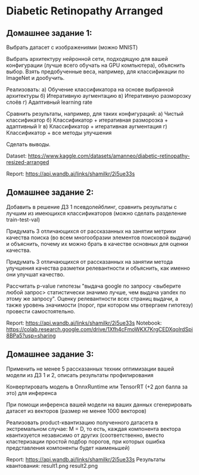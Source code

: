 # Diabetic Retinopathy Arranged

## Домашнее задание 1:

Выбрать датасет с изображениями (можно MNIST)
	
Выбрать архитектуру нейронной сети, подходящую для вашей конфигурации (лучше всего обучать на GPU компьютера), объяснить выбор. Взять предобученные веса, например, для классификации по ImageNet и дообучить.
	
Реализовать:
	а) Обучение классификатора на основе выбранной архитектуры
	б) Итеративную аугментацию
	в) Итеративную разморозку слоёв
	г) Адаптивный learning rate
	
Сравнить результаты, например, для таких конфигураций:
	а) Чистый классификатор
	б) Классификатор + итеративная разморозка + адаптивный lr
	в) Классификатор + итеративная аугментация
	г) Классификатор + все методы улучшения
	
Сделать выводы.

Dataset: https://www.kaggle.com/datasets/amanneo/diabetic-retinopathy-resized-arranged

Report: https://api.wandb.ai/links/shamilkr/2i5ue33s

## Домашнее задание 2:

Добавить в решение ДЗ 1 псевдолейблинг, сравнить результаты с лучшим из имеющихся классификаторов (можно сделать разделение train-test-val)
	
Придумать 3 отличающихся от рассказанных на занятии метрики качества поиска (во всем многообразии элементов поисковой выдачи) и объяснить, почему их можно брать в качестве основных для оценки качества. 
	
Придумать 3 отличающихся от рассказанных на занятии метода улучшения качества разметки релевантности и объяснить, как именно они улучшат качество.
	
Рассчитать p-value гипотезы "выдача google по запросу <выберите любой запрос> статистически значимо лучше, чем выдача yandex по этому же запросу". Оценку релевантности всех страниц выдачи, а также уровень значимости (порог, при котором мы отвергаем гипотезу) провести самостоятельно.

Report: https://api.wandb.ai/links/shamilkr/2i5ue33s
Notebook: https://colab.research.google.com/drive/1Xfh4cFmoWKX7KrgCEDXqolrdSpi8BPa5?usp=sharing

## Домашнее задание 3:

Применить не менее 5 рассказанных техник оптимизации вашей модели из ДЗ 1 и 2, описать результаты профилирования 
	
Конвертировать модель в OnnxRuntime или TensorRT (+2 доп балла за это) для инференса 
	
При помощи инференса вашей модели на ваших данных сгенерировать датасет из векторов (размер не менее 1000 векторов)
	
Реализовать product-квантизацию полученного датасета в экстремальном случае: M = D, то есть, каждая компонента вектора квантизуется независимо от других (соответственно, вместо кластеризации простой подбор порогов, при которых ошибка представления компоненты будет наименьшей)

Report: https://api.wandb.ai/links/shamilkr/2i5ue33s
Результаты квантования: result1.png result2.png

